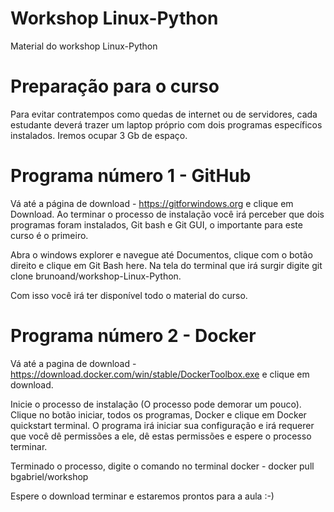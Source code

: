 # Workshop Linux-Python
Material do workshop Linux-Python


# Preparação para o curso

Para evitar contratempos como quedas de internet ou de servidores, cada estudante deverá trazer um laptop próprio com dois programas específicos instalados. Iremos ocupar 3 Gb de espaço.

# Programa número 1 - GitHub

Vá até a página de download - https://gitforwindows.org e clique em Download.
Ao terminar o processo de instalação você irá perceber que dois programas foram instalados, Git bash e Git GUI, o importante para este curso é o primeiro.

Abra o windows explorer e navegue até Documentos, clique com o botão direito e clique em Git Bash here. Na tela do terminal que irá surgir digite git clone brunoand/workshop-Linux-Python.

Com isso você irá ter disponível todo o material do curso.

# Programa número 2 - Docker

Vá até a pagina de download - https://download.docker.com/win/stable/DockerToolbox.exe e clique em download.

Inicie o processo de instalação (O processo pode demorar um pouco).
Clique no botão iniciar, todos os programas, Docker e clique em Docker quickstart terminal. O programa irá iniciar sua configuração e irá requerer que você dê permissões a ele, dê estas permissões e espere o processo terminar.

Terminado o processo, digite o comando no terminal docker - docker pull bgabriel/workshop

Espere o download terminar e estaremos prontos para a aula :-)
